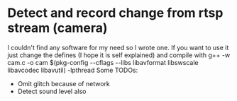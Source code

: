 # Detect and record change from rtsp stream (camera)
I couldn't find any software for my need so I wrote one. If you want to use it just change the defines (I hope it is self explained) and compile with 
g++ -w cam.c -o cam $(pkg-config --cflags --libs libavformat libswscale libavcodec libavutil) -lpthread
Some TODOs:
- Omit glitch because of network
- Detect sound level also
